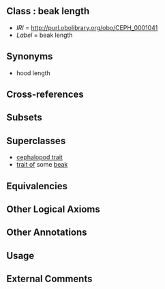 
## Class : beak length

 * *IRI* = http://purl.obolibrary.org/obo/CEPH_0001041
 * *Label* = beak length

## Synonyms

 * hood length

## Cross-references


## Subsets


## Superclasses

 * [cephalopod trait](../../CEPH/00/CEPH_0000300.md)
 * [trait of](../../ceph#trait/of/ceph#trait_of.md) some [beak](../../CEPH/23/CEPH_0000023.md)

## Equivalencies


## Other Logical Axioms


## Other Annotations


## Usage


## External Comments

